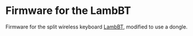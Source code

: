 # Firmware for the LambBT
Firmware for the split wireless keyboard [LambBT](https://github.com/johnlamb/LambBT), modified to use a dongle.
